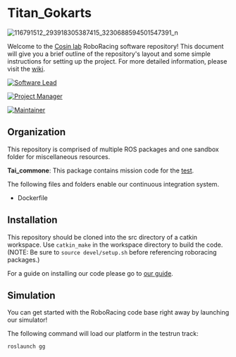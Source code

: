 # Titan_Gokarts
![116791512_293918305387415_3230688594501547391_n](https://user-images.githubusercontent.com/32351379/91266913-67c37a80-e79c-11ea-9663-2699fb9c1de1.jpg)

Welcome to the [Cosin lab](https://inc.kmutt.ac.th/~yoodyui/Clips/index.html) RoboRacing software repository! This document will give you a brief outline of the repository's layout and some simple instructions for setting up the project. For more detailed information, please visit the [wiki](https://inc.kmutt.ac.th/~yoodyui/Clips/index.html).

[![Software Lead](https://img.shields.io/badge/Software%20Lead-Punyapat%20Areerob-blue.svg)](https://github.com/59070501436)

[![Project Manager](https://img.shields.io/badge/Project%20Manager-Punyapat%20Areerob-blue.svg)](https://github.com/59070501436)

[![Maintainer](https://img.shields.io/badge/Maintainer-Punyapat%20Areerob-blue.svg)](https://github.com/59070501436)


## Organization
This repository is comprised of multiple ROS packages and one sandbox folder for miscellaneous resources.

**Tai_commone**: This package contains mission code for the [test](https:google.com).

The following files and folders enable our continuous integration system.

* Dockerfile

## Installation

This repository should be cloned into the src directory of a catkin workspace. Use ```catkin_make``` in the workspace directory to build the code. (NOTE: Be sure to ```source devel/setup.sh``` before referencing roboracing packages.)

For a guide on installing our code please go to [our guide](https://google.com).

## Simulation

You can get started with the RoboRacing code base right away by launching our simulator!

The following command will load our platform in the testrun track:
```
roslaunch gg
```
